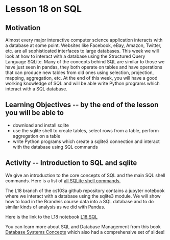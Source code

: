 # Lesson 18 on SQL

## Motivation
Almost every major interactive computer science application interacts with a database at some point.  Websites like Facebook, eBay, Amazon, Twitter, etc. are all sophisticated interfaces to large databases. This week we will look at how to interact with a database using the Structured Query Language SQLite.  Many of the concepts behind SQL are similar to those we have just seen in pandas, they both operate on tables and have operations that can produce new tables from old ones using selection, projection, mapping, aggregation, etc. At the end of this week, you will have a good working knowledge of SQL and will be able write Python programs which interact with a SQL database.

## Learning Objectives -- by the end of the lesson you will be able to
* download and install sqlite
* use the sqlite shell to create tables, select rows from a table, perform aggregation on a table
* write Python programs which create a sqlite3 connection and interact with the database using SQL commands

## Activity -- Introduction to SQL and sqlite
We give an introduction to the core concepts of SQL and the main SQL shell commands.
Here is a list of [all SQLite shell commands.](https://www.sqlite.org/lang.html) 


The L18 branch of the cs103a github repository contains a jupyter notebook where we interact with a database using the sqlite3 module. 
We will show how to load in the Brandeis course data into a SQL database and to do similar kinds of analysis as we did with Pandas.

Here is the link to the L18 notebook [L18 SQL](https://github.com/tjhickey724/cs103aspr23)

You can learn more about SQL and Database Management from this book
[Database Systems Concepts](https://www.db-book.com/slides-dir/index.html)
which also had a comprehensive set of slides!

